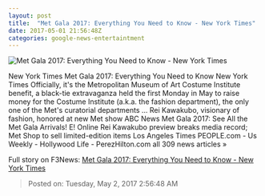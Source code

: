 ```yaml
---
layout: post
title:  "Met Gala 2017: Everything You Need to Know - New York Times"
date: 2017-05-01 21:56:48Z
categories: google-news-entertaintment
---
```


![Met Gala 2017: Everything You Need to Know - New York Times](https://static01.nyt.com/images/2017/04/30/fashion/30MET-EXPLAINER2/30MET-EXPLAINER2-facebookJumbo.jpg)

New York Times Met Gala 2017: Everything You Need to Know New York Times Officially, it's the Metropolitan Museum of Art Costume Institute benefit, a black-tie extravaganza held the first Monday in May to raise money for the Costume Institute (a.k.a. the fashion department), the only one of the Met's curatorial departments ... Rei Kawakubo, visionary of fashion, honored at new Met show ABC News Met Gala 2017: See All the Met Gala Arrivals! E! Online Rei Kawakubo preview breaks media record; Met Shop to sell limited-edition items Los Angeles Times PEOPLE.com - Us Weekly - Hollywood Life - PerezHilton.com all 309 news articles »


Full story on F3News: [Met Gala 2017: Everything You Need to Know - New York Times](http://www.f3nws.com/n/KQeQNB)

> Posted on: Tuesday, May 2, 2017 2:56:48 AM
